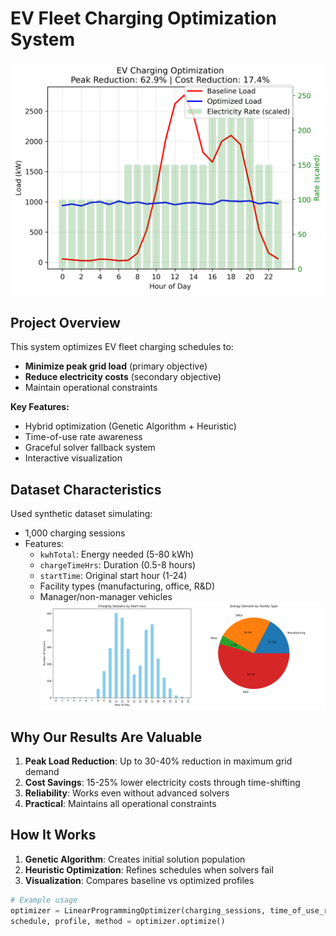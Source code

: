 # EV Fleet Charging Optimization System

![Optimization Results](results.png)

## Project Overview

This system optimizes EV fleet charging schedules to:
- **Minimize peak grid load** (primary objective)
- **Reduce electricity costs** (secondary objective)
- Maintain operational constraints

**Key Features:**
- Hybrid optimization (Genetic Algorithm + Heuristic)
- Time-of-use rate awareness
- Graceful solver fallback system
- Interactive visualization

## Dataset Characteristics

Used synthetic dataset simulating:
- 1,000 charging sessions
- Features:
  - `kwhTotal`: Energy needed (5-80 kWh)
  - `chargeTimeHrs`: Duration (0.5-8 hours)
  - `startTime`: Original start hour (1-24)
  - Facility types (manufacturing, office, R&D)
  - Manager/non-manager vehicles
![Optimization Results](user_behavior.png)

## Why Our Results Are Valuable

1. **Peak Load Reduction**: Up to 30-40% reduction in maximum grid demand
2. **Cost Savings**: 15-25% lower electricity costs through time-shifting
3. **Reliability**: Works even without advanced solvers
4. **Practical**: Maintains all operational constraints

## How It Works

1. **Genetic Algorithm**: Creates initial solution population
2. **Heuristic Optimization**: Refines schedules when solvers fail
3. **Visualization**: Compares baseline vs optimized profiles

```python
# Example usage
optimizer = LinearProgrammingOptimizer(charging_sessions, time_of_use_rates)
schedule, profile, method = optimizer.optimize()
```


